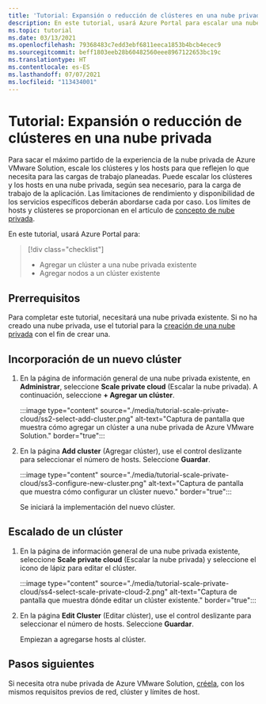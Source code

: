 ```yaml
---
title: 'Tutorial: Expansión o reducción de clústeres en una nube privada'
description: En este tutorial, usará Azure Portal para escalar una nube privada de la versión preliminar de Azure VMware Solution.
ms.topic: tutorial
ms.date: 03/13/2021
ms.openlocfilehash: 79368483c7edd3ebf6811eeca1853b4bcb4ecec9
ms.sourcegitcommit: beff1803eeb28b60482560eee8967122653bc19c
ms.translationtype: HT
ms.contentlocale: es-ES
ms.lasthandoff: 07/07/2021
ms.locfileid: "113434001"
---
```

# <a name="tutorial-expand-or-shrink-clusters-in-a-private-cloud"></a>Tutorial: Expansión o reducción de clústeres en una nube privada

Para sacar el máximo partido de la experiencia de la nube privada de Azure VMware Solution, escale los clústeres y los hosts para que reflejen lo que necesita para las cargas de trabajo planeadas. Puede escalar los clústeres y los hosts en una nube privada, según sea necesario, para la carga de trabajo de la aplicación. Las limitaciones de rendimiento y disponibilidad de los servicios específicos deberán abordarse cada por caso. Los límites de hosts y clústeres se proporcionan en el artículo de [concepto de nube privada](concepts-private-clouds-clusters.md).

En este tutorial, usará Azure Portal para:

> [!div class="checklist"]
> * Agregar un clúster a una nube privada existente
> * Agregar nodos a un clúster existente

## <a name="prerequisites"></a>Prerrequisitos

Para completar este tutorial, necesitará una nube privada existente. Si no ha creado una nube privada, use el tutorial para la [creación de una nube privada](tutorial-create-private-cloud.md) con el fin de crear una. 

## <a name="add-a-new-cluster"></a>Incorporación de un nuevo clúster

1. En la página de información general de una nube privada existente, en **Administrar**, seleccione **Scale private cloud** (Escalar la nube privada). A continuación, seleccione **+ Agregar un clúster**.

   :::image type="content" source="./media/tutorial-scale-private-cloud/ss2-select-add-cluster.png" alt-text="Captura de pantalla que muestra cómo agregar un clúster a una nube privada de Azure VMware Solution." border="true":::

1. En la página **Add cluster** (Agregar clúster), use el control deslizante para seleccionar el número de hosts. Seleccione **Guardar**.

   :::image type="content" source="./media/tutorial-scale-private-cloud/ss3-configure-new-cluster.png" alt-text="Captura de pantalla que muestra cómo configurar un clúster nuevo." border="true":::

   Se iniciará la implementación del nuevo clúster.

## <a name="scale-a-cluster"></a>Escalado de un clúster 

1. En la página de información general de una nube privada existente, seleccione **Scale private cloud** (Escalar la nube privada) y seleccione el icono de lápiz para editar el clúster.

   :::image type="content" source="./media/tutorial-scale-private-cloud/ss4-select-scale-private-cloud-2.png" alt-text="Captura de pantalla que muestra dónde editar un clúster existente." border="true":::

1. En la página **Edit Cluster** (Editar clúster), use el control deslizante para seleccionar el número de hosts. Seleccione **Guardar**.

   Empiezan a agregarse hosts al clúster.

## <a name="next-steps"></a>Pasos siguientes

Si necesita otra nube privada de Azure VMware Solution, [créela](tutorial-create-private-cloud.md), con los mismos requisitos previos de red, clúster y límites de host.

<!-- LINKS - external-->

<!-- LINKS - internal -->
